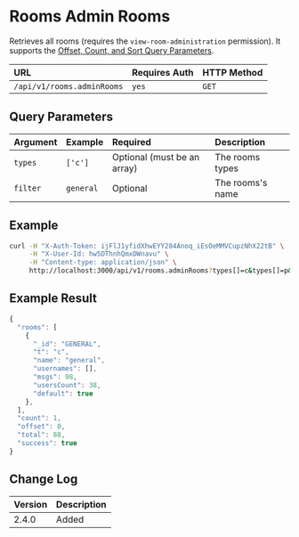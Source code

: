 # Rooms Admin Rooms

Retrieves all rooms \(requires the `view-room-administration` permission\). It supports the [Offset, Count, and Sort Query Parameters](../offset-and-count-and-sort-info.md).

| URL | Requires Auth | HTTP Method |
| :--- | :--- | :--- |
| `/api/v1/rooms.adminRooms` | `yes` | `GET` |

## Query Parameters

| Argument | Example | Required | Description |
| :--- | :--- | :--- | :--- |
| `types` | `['c']` | Optional \(must be an array\) | The rooms types |
| `filter` | `general` | Optional | The rooms's name |

## Example

```bash
curl -H "X-Auth-Token: ijFlJ1yfidXhwEYY284Anoq_iEsOeMMVCupzNhX22tB" \
     -H "X-User-Id: hw5DThnhQmxDWnavu" \
     -H "Content-type: application/json" \
     http://localhost:3000/api/v1/rooms.adminRooms?types[]=c&types[]=p&filter=GENERAL
```

## Example Result

```javascript
{
  "rooms": [
    {
      "_id": "GENERAL",
      "t": "c",
      "name": "general",
      "usernames": [],
      "msgs": 98,
      "usersCount": 38,
      "default": true
    },
  ],
  "count": 1,
  "offset": 0,
  "total": 88,
  "success": true
}
```

## Change Log

| Version | Description |
| :--- | :--- |
| 2.4.0 | Added |


